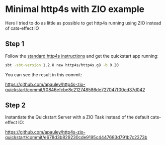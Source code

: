 # Minimal http4s with ZIO example

Here I tried to do as little as possible to get http4s running using ZIO instead of cats-effect IO

## Step 1

Follow the [standard http4s instructions](https://http4s.org/v0.20/) and get the quickstart app running:

```bash
sbt -sbt-version 1.2.8 new http4s/http4s.g8 -b 0.20
```

You can see the result in this commit:

https://github.com/apauley/http4s-zio-quickstart/commit/f0846efcbe8c212748586de727047f00ed37d042

## Step 2

Instantiate the Quickstart Server with a ZIO Task instead of the default cats-effect IO:

https://github.com/apauley/http4s-zio-quickstart/commit/e678d3b829230cde9195c4447683d791b7c2373b
